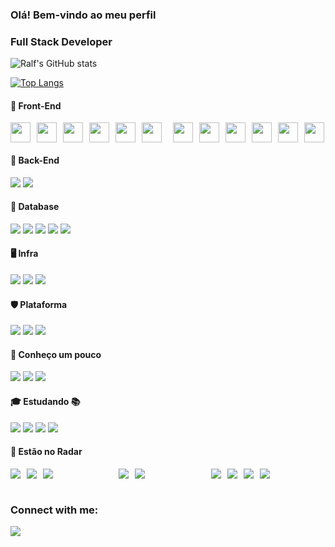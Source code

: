 <!--
https://emojipedia.org/
https://dev.to/envoy_/150-badges-for-github-pnk
-->
<style type="text/css">
  .badge {
    height: 32px;
  }
  .wrapper {
    display: flex;
    flex-direction: row;
    gap: 1rem;
    justify-content: flex-start;
  }
  .column {
    display: flex;
    flex-direction: row;
    flex-wrap: wrap;
    gap: 10px;
    justify-content: flex-start;
  }
</style>

### Olá! Bem-vindo ao meu perfil

<h3 align="left">Full Stack Developer</h3>

<div align="left">

![Ralf's GitHub stats](https://github-readme-stats.vercel.app/api?username=angelorpt&show_icons=true&theme=tokyonight)

[![Top Langs](https://github-readme-stats.vercel.app/api/top-langs/?username=angelorpt&layout=compact&theme=tokyonight)](https://github.com/angelorpt/github-readme-stats)

</div>

<h4 align="left">📙 Front-End</h3>
<div align="left" class="wrapper">
  <div class="column">
    <img class="badge" src="https://img.shields.io/badge/Vue.js-35495E?style=for-the-badge&logo=vue.js&logoColor=4FC08D"/>
    <img class="badge" src="https://img.shields.io/badge/VueX-42b883?style=for-the-badge&logo=vue.js&logoColor=white"/>
    <img class="badge" src="https://img.shields.io/badge/React-20232A?style=for-the-badge&logo=react&logoColor=61DAFB"/>
    <img class="badge" src="https://img.shields.io/badge/Quasar-1976d2?style=for-the-badge&logo=quasar&logoColor=white"/>
    <img class="badge" src="https://img.shields.io/badge/Vuetify-29B6F6?style=for-the-badge&logo=vuetify&logoColor=white"/>
    <img class="badge" src="https://img.shields.io/badge/Jest-323330?style=for-the-badge&logo=Jest&logoColor=white"/>
  </div>
  <div class="column">
    <img class="badge" src="https://img.shields.io/badge/JavaScript-f0db4f?style=for-the-badge&logo=javascript&logoColor=black"/>
    <img class="badge" src="https://img.shields.io/badge/HTML5-e34c26?style=for-the-badge&logo=html5&logoColor=white"/>
    <img class="badge" src="https://img.shields.io/badge/CSS3-264de4?style=for-the-badge&logo=css3&logoColor=white"/>
    <img class="badge" src="https://img.shields.io/badge/Sass-CC6699?style=for-the-badge&logo=sass&logoColor=white"/>
    <img class="badge" src="https://img.shields.io/badge/Bootstrap-563D7C?style=for-the-badge&logo=bootstrap&logoColor=white"/>
    <img class="badge" src="https://img.shields.io/badge/Materialize CSS-CC6699?style=for-the-badge&logo=materializecss&logoColor=white"/>
  </div>
</div>

<h4 align="left">📘 Back-End</h3>
<div align="left">
  <div>
    <img src="https://img.shields.io/badge/Laravel-E34F26?style=for-the-badge&logo=laravel&logoColor=white"/>
    <img src="https://img.shields.io/badge/PHP-8993be?style=for-the-badge&logo=php&logoColor=white"/>
  </div>
</div>

<h4 align="left">📗 Database</h3>
<div align="left">
  <div>
    <img src="https://img.shields.io/badge/Oracle-f80000?style=for-the-badge&logo=oracle&logoColor=white"/>
    <img src="https://img.shields.io/badge/MySQL-00758F?style=for-the-badge&logo=mysql&logoColor=white"/>
    <img src="https://img.shields.io/badge/SQLite-07405E?style=for-the-badge&logo=sqlite&logoColor=white"/>
    <img src="https://img.shields.io/badge/ElastSearch-1572B6?style=for-the-badge&logo=elasticsearch&logoColor=white"/>
    <img src="https://img.shields.io/badge/MongoDB-4EA94B?style=for-the-badge&logo=mongodb&logoColor=white"/>
  </div>
</div>

<h4 align="left">🖥️ Infra</h3>
<div align="left">
  <span>
    <img src="https://img.shields.io/badge/Docker-0db7ed?style=for-the-badge&logo=docker&logoColor=white"/>
    <img src="https://img.shields.io/badge/Windows-0078D6?style=for-the-badge&logo=windows&logoColor=white"/>
    <img src="https://img.shields.io/badge/Ubuntu-E95420?style=for-the-badge&logo=ubuntu&logoColor=white"/>
  </span>
</div>

<h4 align="left">🛡️ Plataforma</h3>
<div align="left">
  <div>
    <img src="https://img.shields.io/badge/Netlify-00C7B7?style=for-the-badge&logo=netlify&logoColor=white"/>
    <img src="https://img.shields.io/badge/Vercel-20232A?style=for-the-badge&logo=vercel&logoColor=white"/>
    <img src="https://img.shields.io/badge/Heroku-430098?style=for-the-badge&logo=heroku&logoColor=white"/>
  </div>
</div>

<h4 align="left">📕 Conheço um pouco</h3>
<div align="left">
  <span>
    <img src="https://img.shields.io/badge/Python-3776AB?style=for-the-badge&logo=python&logoColor=white"/>
    <img src="https://img.shields.io/badge/Django-092E20?style=for-the-badge&logo=django&logoColor=white"/>
    <img src="https://img.shields.io/badge/C%23-239120?style=for-the-badge&logo=c-sharp&logoColor=white"/>
  </span>
</div>

<h4 align="left">🎓 Estudando 📚</h3>
<div align="left">
  <div>
    <img src="https://img.shields.io/badge/React-20232A?style=for-the-badge&logo=react&logoColor=61DAFB"/>
    <img src="https://img.shields.io/badge/TypeScript-007ACC?style=for-the-badge&logo=typescript&logoColor=white"/>
    <img src="https://img.shields.io/badge/Node.js-339933?style=for-the-badge&logo=nodedotjs&logoColor=white"/>
    <img src="https://img.shields.io/badge/Express.js-404D59?style=for-the-badge&logo=express&logoColor=white"/>
  </div>
</div>

<h4 align="left">🚀 Estão no Radar</h3>
<div align="left" class="wrapper">
  <div class="column">
    <img src="https://img.shields.io/badge/RabbitMQ-e34c26?style=for-the-badge&logo=rabbitmq&logoColor=white"/>
    <img src="https://img.shields.io/badge/Apache Kafka-20232A?style=for-the-badge&logo=apachekafka&logoColor=white"/>
    <img src="https://img.shields.io/badge/Jenkins-white?style=for-the-badge&logo=jenkins&logoColor=20232A"/>
  </div>
  <div class="column">
    <img src="https://img.shields.io/badge/Amazon_AWS-232F3E?style=for-the-badge&logo=amazon-aws&logoColor=white"/>
    <img src="https://img.shields.io/badge/Google_Cloud-4285F4?style=for-the-badge&logo=google-cloud&logoColor=white"/>
  </div>
  <div class="column">
    <img src="https://img.shields.io/badge/React_Native-20232A?style=for-the-badge&logo=react&logoColor=61DAFB"/>
    <img src="https://img.shields.io/badge/Flutter-02569B?style=for-the-badge&logo=flutter&logoColor=white"/>
    <img src="https://img.shields.io/badge/Ruby-CC342D?style=for-the-badge&logo=ruby&logoColor=white"/>
    <img src="https://img.shields.io/badge/Go-00ADD8?style=for-the-badge&logo=go&logoColor=white"/>
  </div>
</div>

</br>

<div align="left">
  <h3 align="left">Connect with me:</h3>

  <a href="https://www.linkedin.com/in/angelorpt/" align="center">
    <img src="https://img.shields.io/badge/LinkedIn-0077B5?style=for-the-badge&logo=linkedin&logoColor=white"/>
  </a>
</div>

</br>
